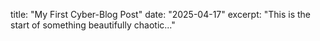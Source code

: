 
title: "My First Cyber-Blog Post"
date: "2025-04-17"
excerpt: "This is the start of something beautifully chaotic..."

